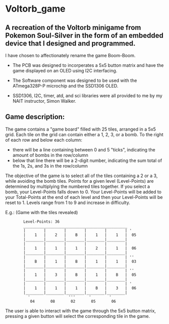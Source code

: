 # Voltorb_game
## A recreation of the Voltorb minigame from Pokemon Soul-Silver in the form of an embedded device that I designed and programmed.

I have chosen to affectionately rename the game Boom-Boom.

- The PCB was designed to incorperates a 5x5 button matrix and have the game displayed on an OLED using I2C interfacing. 

- The Software component was designed to be used with the ATmega328P-P microchip and the SSD1306 OLED.

- SSD1306, I2C, timer, atd, and sci libraries were all provided to me by my NAIT instructor, Simon Walker.


## Game description:
The game contains a "game board" filled with 25 tiles, arranged in a 5x5 grid. 
Each tile on the grid can contain either a 1, 2, 3, or a bomb.
To the right of each row and below each column: 
  - there will be a line containing between 0 and 5 "ticks", indicating the amount of bombs in the row/column
  - below that line there will be a 2-digit number, indicating the sum total of the 1s, 2s, and 3s in the row/column

The objective of the game is to select all of the tiles containing a 2 or a 3, while avoiding the bomb tiles. Points 
for a given level (Level-Points) are determined by multiplying the numbered tiles together. If you select a bomb, your Level-Points 
falls down to 0. Your Level-Points will be added to your Total-Points at the end of each level and then your 
Level-Points will be reset to 1. Levels range from 1 to 9 and increase in difficulty.
  
E.g.: (Game with the tiles revealed)
```
        Level-Points: 36
        ______________________________________________
        |        |        |        |        |        | '
        |    1   |    2   |    B   |    1   |    1   |  05
        |________|________|________|________|________|        
        |        |        |        |        |        | 
        |    1   |    1   |    1   |    2   |    1   |  06
        |________|________|________|________|________|
        |        |        |        |        |        | ''
        |    B   |    1   |    B   |    1   |    1   |  03
        |________|________|________|________|________|
        |        |        |        |        |        | ''
        |    1   |    3   |    B   |    1   |    B   |  05
        |________|________|________|________|________|
        |        |        |        |        |        | '
        |    1   |    1   |    1   |    B   |    3   |  06
        |________|________|________|________|________|
          '                 '''      '        '
           04       08       02       05       06
```
  
  
The user is able to interact with the game through the 5x5 button matrix, pressing a given button will select the corresponding tile in the game.





  
